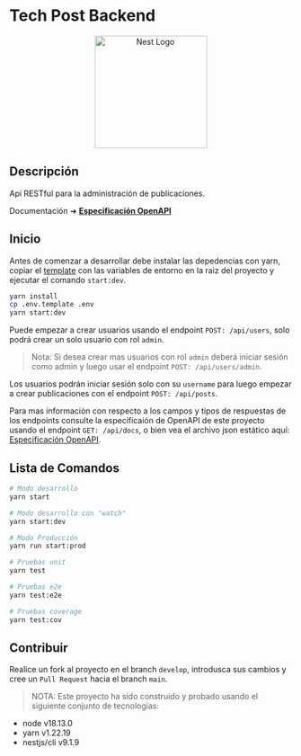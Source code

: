 # Tech Post Backend

<p align="center">
  <a href="http://nestjs.com/" target="blank"><img src="https://nestjs.com/img/logo-small.svg" width="200" alt="Nest Logo" /></a>
</p>

## Descripción

Api RESTful para la administración de publicaciones.

Documentación &#x279c; **[Especificación OpenAPI](https://raw.githubusercontent.com/EdixonAlberto/tech-posts-backend/main/docs/swagger.json)**

## Inicio

Antes de comenzar a desarrollar debe instalar las depedencias con yarn, copiar el [template](./.env.template) con las variables de entorno en la raiz del proyecto y ejecutar el comando `start:dev`.

```bash
yarn install
cp .env.template .env
yarn start:dev
```

Puede empezar a crear usuarios usando el endpoint `POST: /api/users`, solo podrá crear un solo usuario con rol `admin`.
> Nota: Si desea crear mas usuarios con rol `admin` deberá iniciar sesión como admin y luego usar el endpoint `POST: /api/users/admin`.

Los usuarios podrán iniciar sesión solo con su `username` para luego empezar a crear publicaciones con el endpoint `POST: /api/posts`.

Para mas información con respecto a los campos y tipos de respuestas de los endpoints consulte la especificaión de OpenAPI de este proyecto usando el endpoint `GET: /api/docs`, o bien vea el archivo json estático aquí: [Especificación OpenAPI](https://raw.githubusercontent.com/EdixonAlberto/tech-posts-backend/main/docs/swagger.json).

## Lista de Comandos

```bash
# Modo desarrollo
yarn start

# Modo desarrollo con "watch"
yarn start:dev

# Modo Producción
yarn run start:prod

# Pruebas unit
yarn test

# Pruebas e2e
yarn test:e2e

# Pruebas coverage
yarn test:cov
```

## Contribuir

Realice un fork al proyecto en el branch `develop`, introdusca sus cambios y cree un `Pull Request` hacia el branch `main`.

> NOTA: Este proyecto ha sido construido y probado usando el siguiente conjunto de tecnologías:

- node v18.13.0
- yarn v1.22.19
- nestjs/cli v9.1.9
